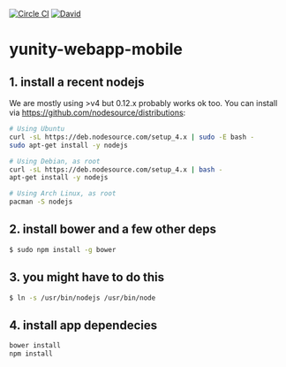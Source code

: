 [![Circle CI](https://circleci.com/gh/yunity/yunity-webapp-mobile.svg?style=shield)](https://circleci.com/gh/yunity/yunity-webapp-mobile)
[![David](https://david-dm.org/yunity/yunity-webapp-mobile.svg)](https://david-dm.org/yunity/yunity-webapp-mobile)

# yunity-webapp-mobile



## 1. install a recent nodejs

We are mostly using >v4 but 0.12.x probably works ok too. You can install via https://github.com/nodesource/distributions:

```sh
# Using Ubuntu
curl -sL https://deb.nodesource.com/setup_4.x | sudo -E bash -
sudo apt-get install -y nodejs

# Using Debian, as root
curl -sL https://deb.nodesource.com/setup_4.x | bash -
apt-get install -y nodejs

# Using Arch Linux, as root
pacman -S nodejs
```

## 2. install bower and a few other deps

```sh
$ sudo npm install -g bower
```

## 3. you might have to do this

```sh
$ ln -s /usr/bin/nodejs /usr/bin/node
```

## 4. install app dependecies

```sh
bower install
npm install
```
